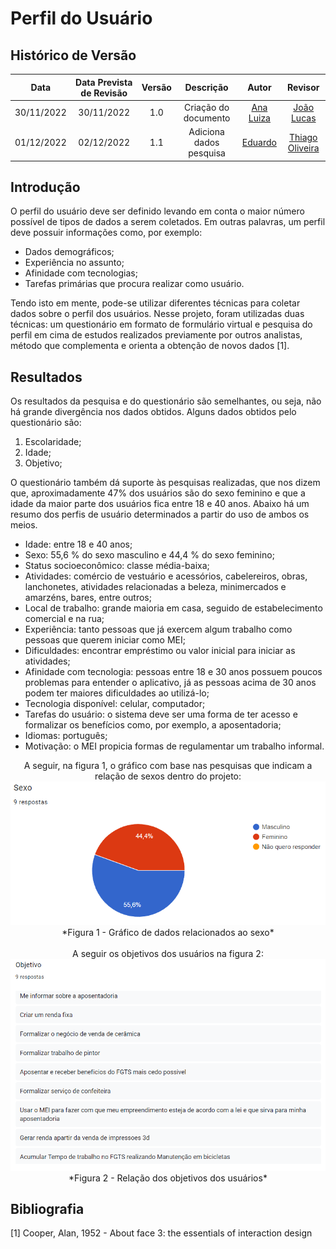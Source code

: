 # Perfil do Usuário

## Histórico de Versão
|Data|Data Prevista de Revisão|Versão|Descrição|Autor|Revisor|
| :----------: |:-----------:| :------: | :-----------: | :---------: |:---------: |
|30/11/2022|30/11/2022|1.0|Criação do documento| [Ana Luiza](https://github.com/AnHoff) | [João Lucas](https://github.com/HacKairos) |
|01/12/2022|02/12/2022|1.1|Adiciona dados pesquisa| [Eduardo](https://github.com/edudsan) |[Thiago Oliveira](https://github.com/Thiab394)|

## Introdução

O perfil do usuário deve ser definido levando em conta o maior número possível de tipos de dados a serem coletados. Em outras palavras, um perfil deve possuir informações como, por exemplo:

* Dados demográficos;
* Experiência no assunto;
* Afinidade com tecnologias;
* Tarefas primárias que procura realizar como usuário.

Tendo isto em mente, pode-se utilizar diferentes técnicas para coletar dados sobre o perfil dos usuários. Nesse projeto, foram utilizadas duas técnicas: um questionário em formato de formulário virtual e pesquisa do perfil em cima de estudos realizados previamente por outros analistas, método que complementa e orienta a obtenção de novos dados [1].

## Resultados
Os resultados da pesquisa e do questionário são semelhantes, ou seja, não há grande divergência nos dados obtidos. Alguns dados obtidos pelo questionário são:

1. Escolaridade;
2. Idade;
3. Objetivo;

O questionário também dá suporte às pesquisas realizadas, que nos dizem que, aproximadamente 47% dos usuários são do sexo feminino e que a idade da maior parte dos usuários fica entre 18 e 40 anos. Abaixo há um resumo dos perfis de usuário determinados a partir do uso de ambos os meios.

* Idade: entre 18 e 40 anos;
* Sexo: 55,6 % do sexo masculino e 44,4 % do sexo feminino;
* Status socioeconômico: classe média-baixa;
* Atividades: comércio de vestuário e acessórios, cabelereiros, obras, lanchonetes, atividades relacionadas a beleza, minimercados e amarzéns, bares, entre outros;
* Local de trabalho: grande maioria em casa, seguido de estabelecimento comercial e na rua;
* Experiência: tanto pessoas que já exercem algum trabalho como pessoas que querem iniciar como MEI;
* Dificuldades: encontrar empréstimo ou valor inicial para iniciar as atividades;
* Afinidade com tecnologia: pessoas entre 18 e 30 anos possuem poucos problemas para entender o aplicativo, já as pessoas acima de 30 anos podem ter maiores dificuldades ao utilizá-lo;
* Tecnologia disponível: celular, computador;
* Tarefas do usuário: o sistema deve ser uma forma de ter acesso e formalizar os benefícios como, por exemplo, a aposentadoria;
* Idiomas: português;
* Motivação: o MEI propicia formas de regulamentar um trabalho informal.

<Center>
A seguir, na figura 1, o gráfico com base nas pesquisas que indicam a relação de sexos dentro do projeto:
<img src='./../../assets/images/Sexo.png'><br>*Figura 1 - Gráfico de dados relacionados ao sexo*</img>
</Center>
<br>
<Center>
A seguir os objetivos dos usuários na figura 2:
<img src='./../../assets/images/Objetivos.png'><br>*Figura 2 - Relação dos objetivos dos usuários*</img>
</Center>

## Bibliografia
[1] Cooper, Alan, 1952 - About face 3: the essentials of interaction design